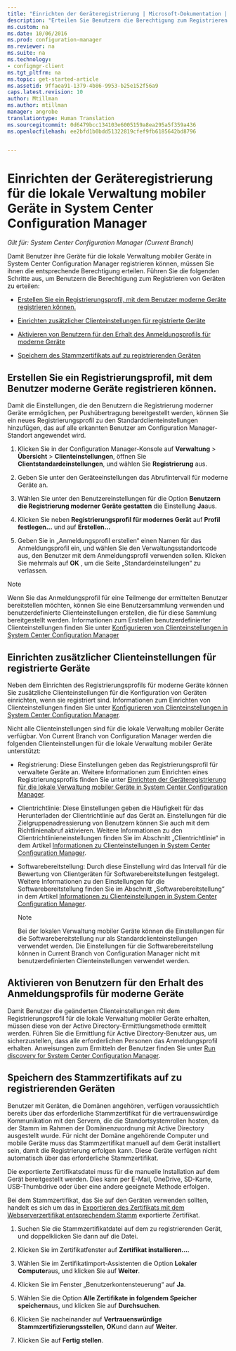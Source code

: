 ```yaml
---
title: "Einrichten der Geräteregistrierung | Microsoft-Dokumentation | Lokale MDM"
description: "Erteilen Sie Benutzern die Berechtigung zum Registrieren ihrer Geräte für die lokale Verwaltung mobiler Geräte in System Center Configuration Manager."
ms.custom: na
ms.date: 10/06/2016
ms.prod: configuration-manager
ms.reviewer: na
ms.suite: na
ms.technology:
- configmgr-client
ms.tgt_pltfrm: na
ms.topic: get-started-article
ms.assetid: 9ffaea91-1379-4b86-9953-b25e152f56a9
caps.latest.revision: 10
author: Mtillman
ms.author: mtillman
manager: angrobe
translationtype: Human Translation
ms.sourcegitcommit: 0d6479bcc134103e6005159a8ea295a5f359a436
ms.openlocfilehash: ee2bfd1b0bdd51322819cfef9fb6185642bd8796


---
```

# <a name="set-up-device-enrollment-for-on-premises-mobile-device-management-in-system-center-configuration-manager"></a>Einrichten der Geräteregistrierung für die lokale Verwaltung mobiler Geräte in System Center Configuration Manager

*Gilt für: System Center Configuration Manager (Current Branch)*

Damit Benutzer ihre Geräte für die lokale Verwaltung mobiler Geräte in System Center Configuration Manager registrieren können, müssen Sie ihnen die entsprechende Berechtigung erteilen. Führen Sie die folgenden Schritte aus, um Benutzern die Berechtigung zum Registrieren von Geräten zu erteilen:

-   [Erstellen Sie ein Registrierungsprofil, mit dem Benutzer moderne Geräte registrieren können.](#bkmk_createProf)  

-   [Einrichten zusätzlicher Clienteinstellungen für registrierte Geräte](#bkmk_addClient)  

-   [Aktivieren von Benutzern für den Erhalt des Anmeldungsprofils für moderne Geräte](#bkmk_enableUsers)  

-   [Speichern des Stammzertifikats auf zu registrierenden Geräten](#bkmk_storeCert)  

##  <a name="a-namebkmkcreateprofa-create-an-enrollment-profile-that-allows-users-to-enroll-modern-devices"></a><a name="bkmk_createProf"></a> Erstellen Sie ein Registrierungsprofil, mit dem Benutzer moderne Geräte registrieren können.  
 Damit die Einstellungen, die den Benutzern die Registrierung moderner Geräte ermöglichen, per Pushübertragung bereitgestellt werden, können Sie ein neues Registrierungsprofil zu den Standardclienteinstellungen hinzufügen, das auf alle erkannten Benutzer am Configuration Manager-Standort angewendet wird.  

1.  Klicken Sie in der Configuration Manager-Konsole auf **Verwaltung** > **Übersicht** > **Clienteinstellungen**, öffnen Sie **Clientstandardeinstellungen**, und wählen Sie **Registrierung** aus.  

2.  Geben Sie unter den Geräteeinstellungen das Abrufintervall für moderne Geräte an.  

3.  Wählen Sie unter den Benutzereinstellungen für die Option **Benutzern die Registrierung moderner Geräte gestatten** die Einstellung **Ja**aus.  

4.  Klicken Sie neben **Registrierungsprofil für modernes Gerät** auf **Profil festlegen...** und auf **Erstellen...**  

5.  Geben Sie in „Anmeldungsprofil erstellen“ einen Namen für das Anmeldungsprofil ein, und wählen Sie den Verwaltungsstandortcode aus, den Benutzer mit dem Anmeldungsprofil verwenden sollen. Klicken Sie mehrmals auf **OK** , um die Seite „Standardeinstellungen“ zu verlassen.  

> [!NOTE]  
>  Wenn Sie das Anmeldungsprofil für eine Teilmenge der ermittelten Benutzer bereitstellen möchten, können Sie eine Benutzersammlung verwenden und benutzerdefinierte Clienteinstellungen erstellen, die für diese Sammlung bereitgestellt werden. Informationen zum Erstellen benutzerdefinierter Clienteinstellungen finden Sie unter [Konfigurieren von Clienteinstellungen in System Center Configuration Manager](../../core/clients/deploy/configure-client-settings.md)  

##  <a name="a-namebkmkaddclienta-set-up-additional-client-settings-for-enrolled-devices"></a><a name="bkmk_addClient"></a> Einrichten zusätzlicher Clienteinstellungen für registrierte Geräte  
 Neben dem Einrichten des Registrierungsprofils für moderne Geräte können Sie zusätzliche Clienteinstellungen für die Konfiguration von Geräten einrichten, wenn sie registriert sind.  Informationen zum Einrichten von Clienteinstellungen finden Sie unter [Konfigurieren von Clienteinstellungen in System Center Configuration Manager](../../core/clients/deploy/configure-client-settings.md).  

 Nicht alle Clienteinstellungen sind für die lokale Verwaltung mobiler Geräte verfügbar. Von Current Branch von Configuration Manager werden die folgenden Clienteinstellungen für die lokale Verwaltung mobiler Geräte unterstützt:  

-   Registrierung: Diese Einstellungen geben das Registrierungsprofil für verwaltete Geräte an. Weitere Informationen zum Einrichten eines Registrierungsprofils finden Sie unter [Einrichten der Geräteregistrierung für die lokale Verwaltung mobiler Geräte in System Center Configuration Manager](#bkmk_createProf).  

-   Clientrichtlinie: Diese Einstellungen geben die Häufigkeit für das Herunterladen der Clientrichtlinie auf das Gerät an. Einstellungen für die Zielgruppenadressierung von Benutzern können Sie auch mit dem Richtlinienabruf aktivieren. Weitere Informationen zu den Clientrichtlinieneinstellungen finden Sie im Abschnitt „Clientrichtlinie“ in dem Artikel [Informationen zu Clienteinstellungen in System Center Configuration Manager](../../core/clients/deploy/about-client-settings.md).  

-   Softwarebereitstellung: Durch diese Einstellung wird das Intervall für die Bewertung von Clientgeräten für Softwarebereitstellungen festgelegt. Weitere Informationen zu den Einstellungen für die Softwarebereitstellung finden Sie im Abschnitt „Softwarebereitstellung“ in dem Artikel [Informationen zu Clienteinstellungen in System Center Configuration Manager](../../core/clients/deploy/about-client-settings.md).  

    > [!NOTE]  
    >  Bei der lokalen Verwaltung mobiler Geräte können die Einstellungen für die Softwarebereitstellung nur als Standardclienteinstellungen verwendet werden. Die Einstellungen für die Softwarebereitstellung können in Current Branch von Configuration Manager nicht mit benutzerdefinierten Clienteinstellungen verwendet werden.  

##  <a name="a-namebkmkenableusersa-enable-users-to-receive-the-modern-device-enrollment-profile"></a><a name="bkmk_enableUsers"></a> Aktivieren von Benutzern für den Erhalt des Anmeldungsprofils für moderne Geräte  
 Damit Benutzer die geänderten Clienteinstellungen mit dem Registrierungsprofil für die lokale Verwaltung mobiler Geräte erhalten, müssen diese von der Active Directory-Ermittlungsmethode ermittelt werden. Führen Sie die Ermittlung für Active Directory-Benutzer aus, um sicherzustellen, dass alle erforderlichen Personen das Anmeldungsprofil erhalten. Anweisungen zum Ermitteln der Benutzer finden Sie unter [Run discovery for System Center Configuration Manager](../../core/servers/deploy/configure/run-discovery.md).  

##  <a name="a-namebkmkstorecerta-store-the-root-certificate-on-devices-to-be-enrolled"></a><a name="bkmk_storeCert"></a> Speichern des Stammzertifikats auf zu registrierenden Geräten  
 Benutzer mit Geräten, die Domänen angehören, verfügen voraussichtlich bereits über das erforderliche Stammzertifikat für die vertrauenswürdige Kommunikation mit den Servern, die die Standortsystemrollen hosten, da der Stamm im Rahmen der Domänenzuordnung mit Active Directory ausgestellt wurde. Für nicht der Domäne angehörende Computer und mobile Geräte muss das Stammzertifikat manuell auf dem Gerät installiert sein, damit die Registrierung erfolgen kann. Diese Geräte verfügen nicht automatisch über das erforderliche Stammzertifikat.  

 Die exportierte Zertifikatsdatei muss für die manuelle Installation auf dem Gerät bereitgestellt werden. Dies kann per E-Mail, OneDrive, SD-Karte, USB-Thumbdrive oder über eine andere geeignete Methode erfolgen.  

 Bei dem Stammzertifikat, das Sie auf den Geräten verwenden sollten, handelt es sich um das in [Exportieren des Zertifikats mit dem Webserverzertifikat entsprechendem Stamm](../../mdm/get-started/set-up-certificates-on-premises-mdm.md#bkmk_exportCert) exportierte Zertifikat.  

1.  Suchen Sie die Stammzertifikatdatei auf dem zu registrierenden Gerät, und doppelklicken Sie dann auf die Datei.  

2.  Klicken Sie im Zertifikatfenster auf **Zertifikat installieren...**.  

3.  Wählen Sie im Zertifikatimport-Assistenten die Option **Lokaler Computer**aus, und klicken Sie auf **Weiter**.  

4.  Klicken Sie im Fenster „Benutzerkontensteuerung“ auf **Ja**.  

5.  Wählen Sie die Option **Alle Zertifikate in folgendem Speicher speichern**aus, und klicken Sie auf **Durchsuchen**.  

6.  Klicken Sie nacheinander auf **Vertrauenswürdige Stammzertifizierungsstellen**, **OK**und dann auf **Weiter**.  

7.  Klicken Sie auf **Fertig stellen**.  



<!--HONumber=Dec16_HO3-->


